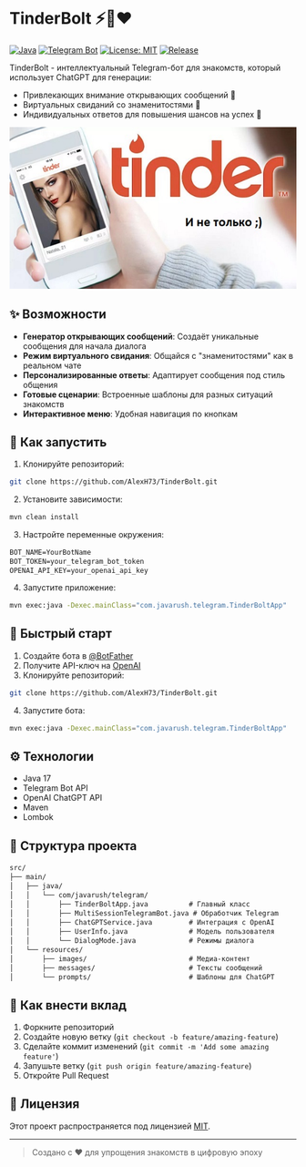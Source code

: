# TinderBolt ⚡🤖❤️

[![Java](https://img.shields.io/badge/Java-17%2B-blue)](https://java.com)
[![Telegram Bot](https://img.shields.io/badge/Telegram%20Bot-API-brightgreen)](https://core.telegram.org/bots/api)
[![License: MIT](https://img.shields.io/badge/License-MIT-yellow.svg)](https://opensource.org/licenses/MIT)
[![Release](https://img.shields.io/github/release/AlexH73/TinderBolt.svg)](https://github.com/AlexH73/TinderBolt/releases)


TinderBolt - интеллектуальный Telegram-бот для знакомств, который использует ChatGPT для генерации:
- Привлекающих внимание открывающих сообщений 🎯
- Виртуальных свиданий со знаменитостями 🌟
- Индивидуальных ответов для повышения шансов на успех 💬

![Пример работы бота](src/main/resources/images/main.jpg)

## ✨ Возможности
- **Генератор открывающих сообщений**: Создаёт уникальные сообщения для начала диалога
- **Режим виртуального свидания**: Общайся с "знаменитостями" как в реальном чате
- **Персонализированные ответы**: Адаптирует сообщения под стиль общения
- **Готовые сценарии**: Встроенные шаблоны для разных ситуаций знакомств
- **Интерактивное меню**: Удобная навигация по кнопкам

## 🚀 Как запустить
1. Клонируйте репозиторий:
```bash
git clone https://github.com/AlexH73/TinderBolt.git

```

2. Установите зависимости:
```bash
mvn clean install
```

3. Настройте переменные окружения:
```env
BOT_NAME=YourBotName
BOT_TOKEN=your_telegram_bot_token
OPENAI_API_KEY=your_openai_api_key
```

4. Запустите приложение:
```bash
mvn exec:java -Dexec.mainClass="com.javarush.telegram.TinderBoltApp"
```
## 🚀 Быстрый старт
1. Создайте бота в [@BotFather](https://t.me/BotFather)
2. Получите API-ключ на [OpenAI](https://platform.openai.com/)
3. Клонируйте репозиторий:

```bash
git clone https://github.com/AlexH73/TinderBolt.git
```
4. Запустите бота:
```bash
mvn exec:java -Dexec.mainClass="com.javarush.telegram.TinderBoltApp"
```
## ⚙️ Технологии
- Java 17
- Telegram Bot API
- OpenAI ChatGPT API
- Maven
- Lombok

## 📂 Структура проекта
```
src/
├── main/
│   ├── java/
│   │   └── com/javarush/telegram/
│   │       ├── TinderBoltApp.java          # Главный класс
│   │       ├── MultiSessionTelegramBot.java # Обработчик Telegram
│   │       ├── ChatGPTService.java         # Интеграция с OpenAI
│   │       ├── UserInfo.java               # Модель пользователя
│   │       └── DialogMode.java             # Режимы диалога
│   └── resources/
│       ├── images/                         # Медиа-контент
│       ├── messages/                       # Тексты сообщений
│       └── prompts/                        # Шаблоны для ChatGPT
```

## 🤝 Как внести вклад
1. Форкните репозиторий
2. Создайте новую ветку (`git checkout -b feature/amazing-feature`)
3. Сделайте коммит изменений (`git commit -m 'Add some amazing feature'`)
4. Запушьте ветку (`git push origin feature/amazing-feature`)
5. Откройте Pull Request

## 📜 Лицензия
Этот проект распространяется под лицензией [MIT](LICENSE).

---
> Создано с ❤️ для упрощения знакомств в цифровую эпоху
